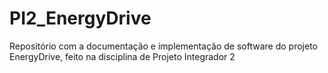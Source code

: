 # PI2_EnergyDrive
Repositório com a documentação e implementação de software do projeto EnergyDrive, feito na disciplina de Projeto Integrador 2
